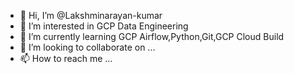 - 👋 Hi, I’m @Lakshminarayan-kumar
- 👀 I’m interested in GCP Data Engineering
- 🌱 I’m currently learning GCP Airflow,Python,Git,GCP Cloud Build
- 💞️ I’m looking to collaborate on ...
- 📫 How to reach me ...

<!---
Lakshminarayan-kumar/Lakshminarayan-kumar is a ✨ special ✨ repository because its `README.md` (this file) appears on your GitHub profile.
You can click the Preview link to take a look at your changes.
--->

